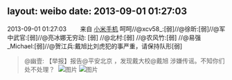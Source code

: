 layout: weibo
date: 2013-09-01 01:27:03
---
2013-09-01 01:27:03  &nbsp;&nbsp;&nbsp;&nbsp;&nbsp;&nbsp; 来自 <a href="http://app.weibo.com/t/feed/22zMnn" rel="nofollow">小米手机</a>
呵呵//@xcv58_:[弱]//@徐昕:[弱]//@军中武官:[弱]//@亮冰娜无穷动: [弱] //@北村:[弱] //@农风竹:[弱] //@易强_Michael:[弱]//@贺江兵:戴旭比刘虎犯的事严重，请保持队形[弱]
>  @幽壹: 【举报】报告@平安北京 ，发现戴大校@戴旭 涉嫌传谣。不知你们处不处理？ ​​​
>  ![图片](https://ww3.sinaimg.cn/large/4992b82ajw1e859jf4qtpj20hr0emgn2.jpg)
>  ![图片](https://ww1.sinaimg.cn/large/4992b82ajw1e859jftatzj20hs0cjwg8.jpg)

